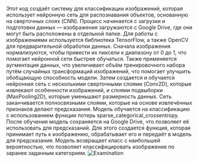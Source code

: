 Этот код создаёт систему для классификации изображений, которая использует нейронную сеть для распознавания объектов, основанную на сверточных слоях (CNN). Процесс начинается с загрузки и подготовки данных — изображения загружаются с Google Drive, где они могут быть расположены в отдельной папке. Для работы с изображениями используется библиотека TensorFlow, а также OpenCV для предварительной обработки данных.
Сначала изображения нормализуются, чтобы привести их пиксели к диапазону от 0 до 1, что помогает нейронной сети быстрее обучаться. Также применяется аугментация данных, что увеличивает объём тренировочного набора путём случайных трансформаций изображений, что помогает улучшить обобщающую способность модели.
Затем создается и обучается нейронная сеть с несколькими сверточными слоями (Conv2D), которые извлекают особенности изображений, и слоями подвыборки (MaxPooling2D), которые уменьшают размерность данных. Сеть заканчивается полносвязными слоями, которые на основе извлечённых признаков делают предсказания. Модель обучается на классификацию с использованием функции потерь sparse_categorical_crossentropy.
После обучения модель сохраняется на Google Drive, что позволяет её использовать для предсказаний. Для этого создается функция, которая принимает путь к изображению, обрабатывает его и передаёт в модель для предсказания. Модель возвращает класс с наибольшей вероятностью, что позволяет классифицировать изображение по заранее заданным категориям.
![Examination](https://github.com/user-attachments/assets/94b2cd6f-683d-4a3b-9db2-0a502625e557)
